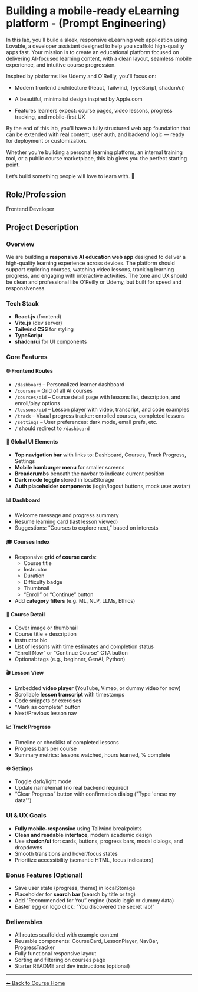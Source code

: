 # Building a mobile-ready eLearning platform - (Prompt Engineering)

In this lab, you’ll build a sleek, responsive eLearning web application using Lovable, a developer assistant designed to help you scaffold high-quality apps fast. Your mission is to create an educational platform focused on delivering AI-focused learning content, with a clean layout, seamless mobile experience, and intuitive course progression.

Inspired by platforms like Udemy and O'Reilly, you'll focus on:

- Modern frontend architecture (React, Tailwind, TypeScript, shadcn/ui)

- A beautiful, minimalist design inspired by Apple.com

- Features learners expect: course pages, video lessons, progress tracking, and mobile-first UX

By the end of this lab, you'll have a fully structured web app foundation that can be extended with real content, user auth, and backend logic — ready for deployment or customization.

Whether you're building a personal learning platform, an internal training tool, or a public course marketplace, this lab gives you the perfect starting point.

Let’s build something people will love to learn with. 🚀

## Role/Profession  
Frontend Developer

## Project Description

### Overview  
We are building a **responsive AI education web app** designed to deliver a high-quality learning experience across devices. The platform should support exploring courses, watching video lessons, tracking learning progress, and engaging with interactive activities. The tone and UX should be clean and professional like O'Reilly or Udemy, but built for speed and responsiveness.

### Tech Stack  
- **React.js** (frontend)  
- **Vite.js** (dev server)  
- **Tailwind CSS** for styling  
- **TypeScript**  
- **shadcn/ui** for UI components  

### Core Features  

#### 🌐 Frontend Routes  
- `/dashboard` – Personalized learner dashboard  
- `/courses` – Grid of all AI courses  
- `/courses/:id` – Course detail page with lessons list, description, and enroll/play options  
- `/lessons/:id` – Lesson player with video, transcript, and code examples  
- `/track` – Visual progress tracker: enrolled courses, completed lessons  
- `/settings` – User preferences: dark mode, email prefs, etc.  
- `/` should redirect to `/dashboard`

#### 🧭 Global UI Elements  
- **Top navigation bar** with links to: Dashboard, Courses, Track Progress, Settings  
- **Mobile hamburger menu** for smaller screens  
- **Breadcrumbs** beneath the navbar to indicate current position  
- **Dark mode toggle** stored in localStorage  
- **Auth placeholder components** (login/logout buttons, mock user avatar)

#### 📊 Dashboard  
- Welcome message and progress summary  
- Resume learning card (last lesson viewed)  
- Suggestions: “Courses to explore next,” based on interests

#### 🎓 Courses Index  
- Responsive **grid of course cards**:  
  - Course title  
  - Instructor  
  - Duration  
  - Difficulty badge  
  - Thumbnail  
  - “Enroll” or “Continue” button  
- Add **category filters** (e.g. ML, NLP, LLMs, Ethics)

#### 🧠 Course Detail  
- Cover image or thumbnail  
- Course title + description  
- Instructor bio  
- List of lessons with time estimates and completion status  
- “Enroll Now” or “Continue Course” CTA button  
- Optional: tags (e.g., beginner, GenAI, Python)

#### 🎬 Lesson View  
- Embedded **video player** (YouTube, Vimeo, or dummy video for now)  
- Scrollable **lesson transcript** with timestamps  
- Code snippets or exercises  
- "Mark as complete" button  
- Next/Previous lesson nav  

#### 📈 Track Progress  
- Timeline or checklist of completed lessons  
- Progress bars per course  
- Summary metrics: lessons watched, hours learned, % complete

#### ⚙️ Settings  
- Toggle dark/light mode  
- Update name/email (no real backend required)  
- “Clear Progress” button with confirmation dialog ("Type 'erase my data'")

### UI & UX Goals  
- **Fully mobile-responsive** using Tailwind breakpoints  
- **Clean and readable interface**, modern academic design  
- Use **shadcn/ui** for: cards, buttons, progress bars, modal dialogs, and dropdowns  
- Smooth transitions and hover/focus states  
- Prioritize accessibility (semantic HTML, focus indicators)

### Bonus Features (Optional)  
- Save user state (progress, theme) in localStorage  
- Placeholder for **search bar** (search by title or tag)  
- Add “Recommended for You” engine (basic logic or dummy data)  
- Easter egg on logo click: “You discovered the secret lab!”

### Deliverables  
- All routes scaffolded with example content  
- Reusable components: CourseCard, LessonPlayer, NavBar, ProgressTracker  
- Fully functional responsive layout  
- Sorting and filtering on courses page  
- Starter README and dev instructions (optional)

---
[⬅ Back to Course Home](../../README.md)